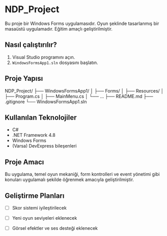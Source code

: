 # NDP_Project

Bu proje bir Windows Forms uygulamasıdır. Oyun şeklinde tasarlanmış bir masaüstü uygulamadır. Eğitim amaçlı geliştirilmiştir.

## Nasıl çalıştırılır?

1. Visual Studio programını açın.
2. `WindowsFormsApp1.sln` dosyasını başlatın.

## Proje Yapısı

NDP_Project/
├── WindowsFormsApp1/
│   ├── Forms/
│   ├── Resources/
│   ├── Program.cs
│   ├── MainMenu.cs
│   └── ...
├── README.md
├── .gitignore
└── WindowsFormsApp1.sln

## Kullanılan Teknolojiler

- C#
- .NET Framework 4.8
- Windows Forms
- (Varsa) DevExpress bileşenleri

## Proje Amacı

Bu uygulama, temel oyun mekaniği, form kontrolleri ve event yönetimi gibi konuları uygulamalı şekilde öğrenmek amacıyla geliştirilmiştir.

## Geliştirme Planları

- [ ] Skor sistemi iyileştirilecek
- [ ] Yeni oyun seviyeleri eklenecek
- [ ] Görsel efektler ve ses desteği eklenecek

